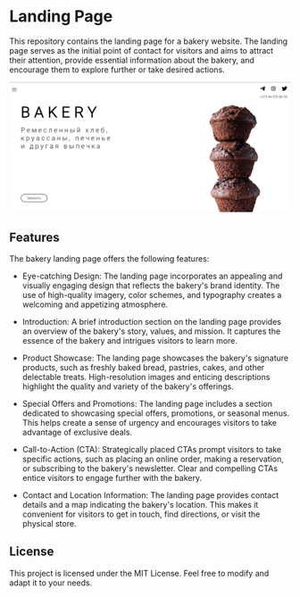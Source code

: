 # Landing Page


This repository contains the landing page for a bakery website. The landing page serves as the initial point of contact for visitors and aims to attract their attention, provide essential information about the bakery, and encourage them to explore further or take desired actions.

![Alt text](./images/image.png)

## Features
The bakery landing page offers the following features:

* Eye-catching Design: The landing page incorporates an appealing and visually engaging design that reflects the bakery's brand identity. The use of high-quality imagery, color schemes, and typography creates a welcoming and appetizing atmosphere.

* Introduction: A brief introduction section on the landing page provides an overview of the bakery's story, values, and mission. It captures the essence of the bakery and intrigues visitors to learn more.

* Product Showcase: The landing page showcases the bakery's signature products, such as freshly baked bread, pastries, cakes, and other delectable treats. High-resolution images and enticing descriptions highlight the quality and variety of the bakery's offerings.

* Special Offers and Promotions: The landing page includes a section dedicated to showcasing special offers, promotions, or seasonal menus. This helps create a sense of urgency and encourages visitors to take advantage of exclusive deals.

* Call-to-Action (CTA): Strategically placed CTAs prompt visitors to take specific actions, such as placing an online order, making a reservation, or subscribing to the bakery's newsletter. Clear and compelling CTAs entice visitors to engage further with the bakery.

* Contact and Location Information: The landing page provides contact details and a map indicating the bakery's location. This makes it convenient for visitors to get in touch, find directions, or visit the physical store.
  
## License
This project is licensed under the MIT License. Feel free to modify and adapt it to your needs.
